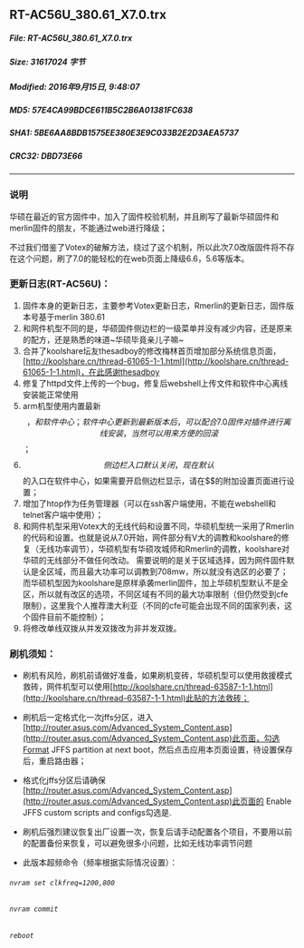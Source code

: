 ## RT-AC56U_380.61_X7.0.trx
#### 
 
##### File: RT-AC56U_380.61_X7.0.trx
##### Size: 31617024 字节
##### Modified: 2016年9月15日, 9:48:07
##### MD5: 57E4CA99BDCE611B5C2B6A01381FC638
##### SHA1: 5BE6AA8BDB1575EE380E3E9C033B2E2D3AEA5737
##### CRC32: DBD73E66

* * *
### 说明
华硕在最近的官方固件中，加入了固件校验机制，并且刷写了最新华硕固件和merlin固件的朋友，不能通过web进行降级；

不过我们借鉴了Votex的破解方法，绕过了这个机制，所以此次7.0改版固件将不存在这个问题，刷了7.0的能轻松的在web页面上降级6.6，5.6等版本。
### 更新日志(RT-AC56U)：
1. 固件本身的更新日志，主要参考Votex更新日志，Rmerlin的更新日志，固件版本号基于merlin 380.61
2. 和网件机型不同的是，华硕固件侧边栏的一级菜单并没有减少内容，还是原来的配方，还是熟悉的味道~华硕毕竟亲儿子嘛~
3. 合并了koolshare坛友thesadboy的修改梅林首页增加部分系统信息页面，[http://koolshare.cn/thread-61065-1-1.html](http://koolshare.cn/thread-61065-1-1.html)，在此感谢thesadboy
4. 修复了httpd文件上传的一个bug，修复后webshell上传文件和软件中心离线安装能正常使用
5. arm机型使用内置最新$$，和软件中心；软件中心更新到最新版本后，可以配合7.0固件对插件进行离线安装，当然可以用来方便的回滚$$；
6. $$侧边栏入口默认关闭，现在默认$$的入口在软件中心，如果需要开启侧边栏显示，请在$$的附加设置页面进行设置；
7. 增加了htop作为任务管理器（可以在ssh客户端使用，不能在webshell和telnet客户端中使用）；
8. 和网件机型采用Votex大的无线代码和设置不同，华硕机型统一采用了Rmerlin的代码和设置。也就是说从7.0开始，网件部分有V大的调教和koolshare的修复（无线功率调节），华硕机型有华硕攻城师和Rmerlin的调教，koolshare对华硕的无线部分不做任何改动。 需要说明的是关于区域选择，因为网件固件默认是全区域，而且最大功率可以调教到708mw，所以就没有选区的必要了；而华硕机型因为koolshare是原样承袭merlin固件，加上华硕机型默认不是全区，所以就有改区的选项，不同区域有不同的最大功率限制（但仍然受到cfe限制），这里我个人推荐澳大利亚（不同的cfe可能会出现不同的国家列表，这个固件目前不能控制）；
9. 将修改单线双拨从并发双拨改为非并发双拨。

### 刷机须知：
* 刷机有风险，刷机前请做好准备，如果刷机变砖，华硕机型可以使用救援模式救砖，网件机型可以使用[http://koolshare.cn/thread-63587-1-1.html](http://koolshare.cn/thread-63587-1-1.html)此贴的方法救砖；
* 刷机后一定格式化一次jffs分区，进入[http://router.asus.com/Advanced_System_Content.asp](http://router.asus.com/Advanced_System_Content.asp)此页面，勾选Format JFFS partition at next boot，然后点击应用本页面设置，待设置保存后，重启路由器；
* 格式化jffs分区后请确保[http://router.asus.com/Advanced_System_Content.asp](http://router.asus.com/Advanced_System_Content.asp)此页面的 Enable JFFS custom scripts and configs勾选是.
* 刷机后强烈建议恢复出厂设置一次，恢复后请手动配置各个项目，不要用以前的配置备份来恢复，可以避免很多小问题，比如无线功率调节问题

* 此版本超频命令（频率根据实际情况设置）：
###### `nvram set clkfreq=1200,800`
###### `nvram commit`
###### `reboot`
